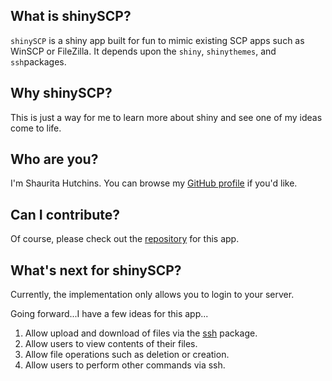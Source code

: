 ## What is shinySCP?

`shinySCP` is a shiny app built for fun to mimic existing SCP apps such as WinSCP or FileZilla. It depends upon the `shiny`, `shinythemes`, and `ssh`packages.

## Why shinySCP?

This is just a way for me to learn more about shiny and see one of my ideas come to life.

## Who are you?

I'm Shaurita Hutchins. You can browse my [GitHub profile](https://github.com/sdhutchins) if you'd like.

## Can I contribute?

Of course, please check out the [repository](https://github.com/sdhutchins/shinySCP) for this app.

## What's next for shinySCP?

Currently, the implementation only allows you to login to your server.

Going forward...I have a few ideas for this app...

1. Allow upload and download of files via the [ssh](https://github.com/ropensci/ssh) package.
2. Allow users to view contents of their files.
3. Allow file operations such as deletion or creation.
4. Allow users to perform other commands via ssh.

